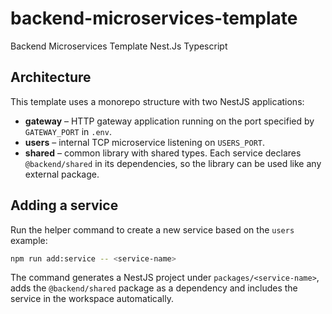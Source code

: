 # backend-microservices-template
Backend Microservices Template Nest.Js Typescript

## Architecture

This template uses a monorepo structure with two NestJS applications:

- **gateway** – HTTP gateway application running on the port specified by `GATEWAY_PORT` in `.env`.
- **users** – internal TCP microservice listening on `USERS_PORT`.
- **shared** – common library with shared types. Each service declares `@backend/shared` in its dependencies, so the library can be used like any external package.

## Adding a service

Run the helper command to create a new service based on the `users` example:

```bash
npm run add:service -- <service-name>
```

The command generates a NestJS project under `packages/<service-name>`,
adds the `@backend/shared` package as a dependency and includes the
service in the workspace automatically.
